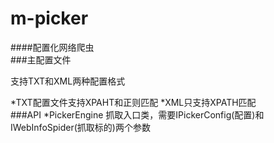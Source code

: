 # m-picker
####配置化网络爬虫
</br>
###主配置文件
<p>
支持TXT和XML两种配置格式
</p>
*TXT配置文件支持XPAHT和正则匹配
*XML只支持XPATH匹配
<br>
###API
*PickerEngine 抓取入口类，需要IPickerConfig(配置)和IWebInfoSpider(抓取标的)两个参数

